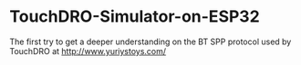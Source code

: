 # TouchDRO-Simulator-on-ESP32
The first try to get a deeper understanding on the BT SPP protocol used by TouchDRO at http://www.yuriystoys.com/
